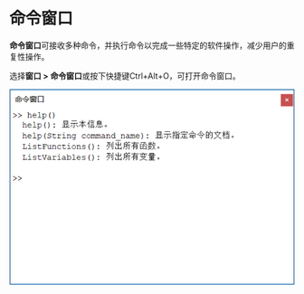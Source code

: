 # 命令窗口

**命令窗口**可接收多种命令，并执行命令以完成一些特定的软件操作，减少用户的重复性操作。

选择**窗口  > 命令窗口**或按下快捷键Ctrl+Alt+O，可打开命令窗口。

![命令窗口](PythonCommand.assets/命令窗口.png)